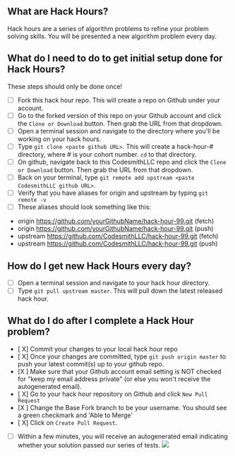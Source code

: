 ## What are Hack Hours?
Hack hours are a series of algorithm problems to refine your problem solving skills. You will be presented a new algorithm problem every day.

## What do I need to do to get initial setup done for Hack Hours?
These steps should only be done once!
- [ ] Fork this hack hour repo.  This will create a repo on Github under your account.  
- [ ] Go to the forked version of this repo on your Github account and click the `Clone or Download` button.  Then grab the URL from that dropdown.
- [ ] Open a terminal session and navigate to the directory where you'll be working on your hack hours.
- [ ] Type `git clone <paste github URL>`.  This will create a hack-hour-# directory, where # is your cohort number.  `cd` to that directory.  
- [ ] On github, navigate back to this CodesmithLLC repo and click the `Clone or Download` button.  Then grab the URL from that dropdown.
- [ ] Back on your terminal, type `git remote add upstream <paste CodesmithLLC github URL>`.  
- [ ] Verify that you have aliases for origin and upstream by typing `git remote -v`
- [ ] These aliases should look something like this:
- origin	https://github.com/yourGithubName/hack-hour-99.git (fetch)
- origin	https://github.com/yourGithubName/hack-hour-99.git (push)
- upstream	https://github.com/CodesmithLLC/hack-hour-99.git (fetch)
- upstream	https://github.com/CodesmithLLC/hack-hour-99.git (push)

## How do I get new Hack Hours every day?
- [ ] Open a terminal session and navigate to your hack hour directory.
- [ ] Type `git pull upstream master`.  This will pull down the latest released hack hour.

## What do I do after I complete a Hack Hour problem?
- [ X] Commit your changes to your local hack hour repo
- [ X] Once your changes are committed, type `git push origin master` to push your latest commit(s) up to your github repo.
- [X ] Make sure that your Github account email setting is NOT checked for "keep my email address private" (or else you won't receive the autogenerated email).
- [ X] Go to your hack hour repository on Github and click `New Pull Request`
- [X ] Change the Base Fork branch to be your username.  You should see a green checkmark and 'Able to Merge'
- [ X] Click on `Create Pull Request`.
- [ ] Within a few minutes, you will receive an autogenerated email indicating whether your solution passed our series of tests.
![](https://www.dropbox.com/s/nc5fjycummdfyxn/pull-request-hack-hours.png?dl=1)
<br>
